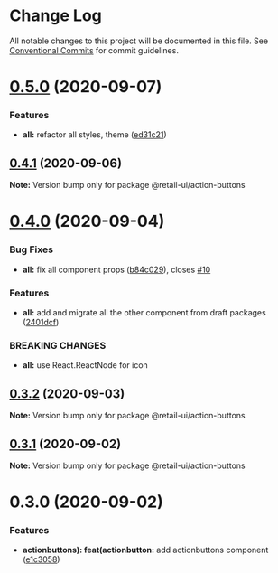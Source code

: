 # Change Log

All notable changes to this project will be documented in this file.
See [Conventional Commits](https://conventionalcommits.org) for commit guidelines.

# [0.5.0](https://github.com/sondh0127/retail-ui/compare/@retail-ui/action-buttons@0.4.1...@retail-ui/action-buttons@0.5.0) (2020-09-07)

### Features

- **all:** refactor all styles, theme ([ed31c21](https://github.com/sondh0127/retail-ui/commit/ed31c219cd925c3f8340066f504f2527a9e911bf))

## [0.4.1](https://github.com/sondh0127/retail-ui/compare/@retail-ui/action-buttons@0.4.0...@retail-ui/action-buttons@0.4.1) (2020-09-06)

**Note:** Version bump only for package @retail-ui/action-buttons

# [0.4.0](https://github.com/sondh0127/retail-ui/compare/@retail-ui/action-buttons@0.3.2...@retail-ui/action-buttons@0.4.0) (2020-09-04)

### Bug Fixes

- **all:** fix all component props ([b84c029](https://github.com/sondh0127/retail-ui/commit/b84c0296dbb362d1467cb49544bc30493ea6f2c0)), closes [#10](https://github.com/sondh0127/retail-ui/issues/10)

### Features

- **all:** add and migrate all the other component from draft packages ([2401dcf](https://github.com/sondh0127/retail-ui/commit/2401dcffeed92aa322be2944d4cfa9b8002e6e53))

### BREAKING CHANGES

- **all:** use React.ReactNode for icon

## [0.3.2](https://github.com/sondh0127/retail-ui/compare/@retail-ui/action-buttons@0.3.1...@retail-ui/action-buttons@0.3.2) (2020-09-03)

**Note:** Version bump only for package @retail-ui/action-buttons

## [0.3.1](https://github.com/sondh0127/retail-ui/compare/@retail-ui/action-buttons@0.3.0...@retail-ui/action-buttons@0.3.1) (2020-09-02)

**Note:** Version bump only for package @retail-ui/action-buttons

# 0.3.0 (2020-09-02)

### Features

- **actionbuttons): feat(actionbutton:** add actionbuttons component ([e1c3058](https://github.com/sondh0127/retail-ui/commit/e1c305831a7686428e50f4abbf76164587eaff5b))
